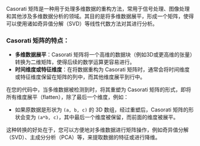 Casorati 矩阵是一种用于处理多维数据的重构方法，常用于信号处理、图像处理和其他涉及多维数据分析的领域。其目的是将多维数据展平，形成一个矩阵，使得可以使用诸如奇异值分解（SVD）等线性代数方法对其进行分析。

### Casorati 矩阵的特点：

* **多维数据展平**：Casorati 矩阵将一个高维的数据块（例如3D或更高维的张量）转换为二维矩阵，使得后续的数学运算更容易进行。
* **时间维度或特征维度**：在将数据重构为 Casorati 矩阵时，通常会将时间维度或特征维度保留在矩阵的列中，而其他维度展平到行中。

在您的代码中，当多维数据被检测到时，将其重塑为 Casorati 矩阵的形式，即将所有维度展平（flatten），除了最后一个维度，例如：

* 如果原数据是形状为 `(a, b, c)` 的 3D 数组，经过重塑后，Casorati 矩阵的形状会变为 `(a*b, c)`，其中最后一个维度被保留，而前面的维度被展平。

这种转换的好处在于，您可以方便地对多维数据进行矩阵操作，例如奇异值分解（SVD）、主成分分析（PCA）等，来提取数据的特征或进行降维。
